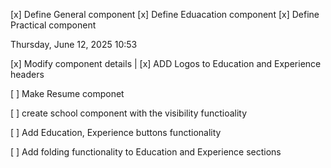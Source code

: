[x] Define General component
[x] Define Eduacation component
[x] Define Practical component

Thursday, June 12, 2025 10:53

[x] Modify component details
| [x] ADD Logos to Education and Experience headers

[ ] Make Resume componet

[ ] create school component with the visibility functioality

[ ] Add Education, Experience buttons functionality

[ ] Add folding functionality to Education and Experience sections
